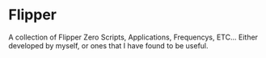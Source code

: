 # Flipper
A collection of Flipper Zero Scripts, Applications, Frequencys, ETC...
Either developed by myself, or ones that I have found to be useful. 
